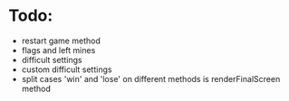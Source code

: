# Todo: 
* restart game method
* flags and left mines
* difficult settings
* custom difficult settings
* split cases 'win' and 'lose' on different methods is renderFinalScreen method
